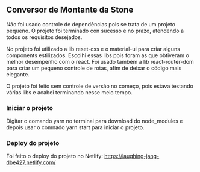## Conversor de Montante da Stone

Não foi usado controle de dependências pois se trata de um projeto pequeno.
O projeto foi terminado con sucesso e no prazo, atendendo a todos os requisitos desejados.

No projeto foi utilizado a lib reset-css e o material-ui para criar alguns components estilizados. 
Escolhi essas libs pois foram as que obtiveram o melhor desempenho com o react.
Foi usado também a lib react-router-dom para criar um pequeno controle de rotas, afim de deixar o
código mais elegante.

O projeto foi feito sem controle de versão no começo, pois estava testando várias libs e acabei
terminando nesse meio tempo.


### Iniciar o projeto
Digitar o comando yarn no terminal para download do node_modules e depois usar o comnado yarn start
para iniciar o projeto.

### Deploy do projeto
Foi feito o deploy do projeto no Netlify:
https://laughing-jang-dbe427.netlify.com/
